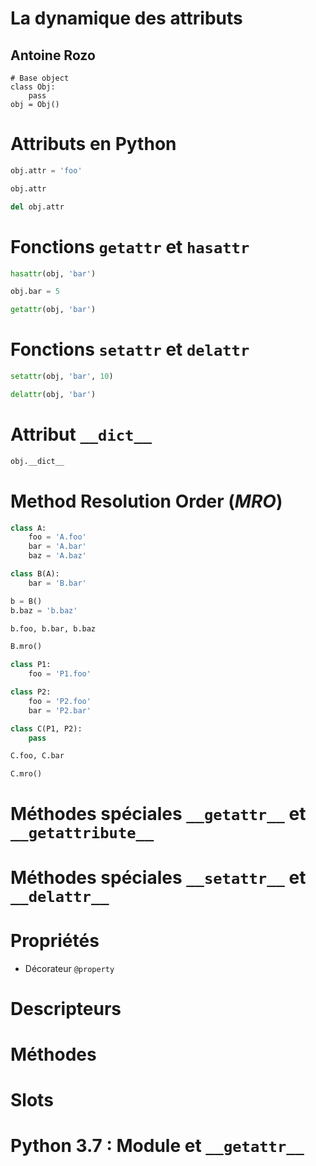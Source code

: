 # La dynamique des attributs
## Antoine Rozo

```python-skip
# Base object
class Obj:
    pass
obj = Obj()
```

# Attributs en Python

```python
obj.attr = 'foo'
```

```python
obj.attr
```

```python
del obj.attr
```

# Fonctions `getattr` et `hasattr`

```python
hasattr(obj, 'bar')
```

```python
obj.bar = 5
```

```python
getattr(obj, 'bar')
```

# Fonctions `setattr` et `delattr`

```python
setattr(obj, 'bar', 10)
```

```python
delattr(obj, 'bar')
```

# Attribut `__dict__`

```python
obj.__dict__
```

# Method Resolution Order (*MRO*)

```python
class A:
    foo = 'A.foo'
    bar = 'A.bar'
    baz = 'A.baz'

class B(A):
    bar = 'B.bar'

b = B()
b.baz = 'b.baz'

b.foo, b.bar, b.baz
```

```python
B.mro()
```

```python
class P1:
    foo = 'P1.foo'

class P2:
    foo = 'P2.foo'
    bar = 'P2.bar'

class C(P1, P2):
    pass

C.foo, C.bar
```

```python
C.mro()
```

# Méthodes spéciales `__getattr__` et `__getattribute__`

# Méthodes spéciales `__setattr__` et `__delattr__`

# Propriétés

* Décorateur `@property`

# Descripteurs

# Méthodes

# Slots

# Python 3.7 : Module et `__getattr__`
